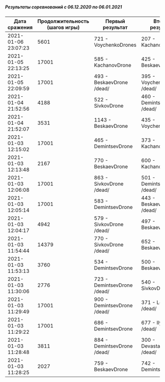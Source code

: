 ##### Результаты соревнований с 06.12.2020 по 06.01.2021

Дата сражения | Продолжительность (шагов игры) | Первый результат | Второй результат | Третий результат | Четвертый результат
--- | --- | --- | --- | --- | ---
2021-01-06 23:07:23 | 5601 | 721 - VoychenkoDrones | 207 - KachanovDrone | 0 - IlyinDrone /dead/ | 0 - LepilinDron /dead/
2021-01-05 22:13:25 | 17001 | 585 - KachanovDrone | 425 - BeskaevDrone | 335 - VoychenkoDrones /dead/ | 0 - IlyinDrone /dead/
2021-01-05 22:09:59 | 17001 | 493 - BeskaevDrone /dead/ | 395 - VoychenkoDrones /dead/ | 308 - LepilinDron /dead/ | 300 - IlyinDrone /dead/
2021-01-04 21:52:56 | 4188 | 522 - SivkovDrone | 460 - DemintsevDrone /dead/ | 391 - VoychenkoDrones /dead/ | 200 - DevastatorDrone /dead/
2021-01-04 21:52:07 | 3531 | 1143 - BeskaevDrone | 435 - VoychenkoDrones
2021-01-03 12:15:02 | 17001 | 465 - DemintsevDrone | 373 - KachanovDrone | 357 - SivkovDrone /dead/ | 342 - LepilinDron /dead/
2021-01-03 12:13:48 | 2167 | 770 - BeskaevDrone | 600 - KachanovDrone
2021-01-03 12:06:08 | 17001 | 863 - SivkovDrone /dead/ | 501 - DemintsevDrone /dead/ | 362 - IlyinDrone /dead/ | 0 - LepilinDron /dead/
2021-01-03 12:05:14 | 17001 | 583 - DemintsevDrone | 443 - BeskaevDrone /dead/ | 368 - SivkovDrone | 140 - DevastatorDrone /dead/
2021-01-03 12:04:17 | 4942 | 579 - SivkovDrone /dead/ | 497 - BeskaevDrone | 478 - DemintsevDrone | 0 - IlyinDrone /dead/
2021-01-03 11:54:44 | 14379 | 770 - SivkovDrone /dead/ | 652 - BeskaevDrone | 0 - LepilinDron /dead/ | 0 - DemintsevDrone /dead/
2021-01-03 11:53:13 | 3760 | 534 - DemintsevDrone | 500 - BeskaevDrone | 400 - SivkovDrone | 0 - DevastatorDrone /dead/
2021-01-03 11:30:06 | 2776 | 723 - DemintsevDrone /dead/ | 540 - SivkovDrone
2021-01-03 11:29:49 | 17001 | 900 - DemintsevDrone /dead/ | 371 - LepilinDron /dead/
2021-01-03 11:29:22 | 17001 | 686 - DemintsevDrone | 677 - IlyinDrone /dead/
2021-01-03 11:28:48 | 3811 | 884 - DemintsevDrone /dead/ | 300 - DevastatorDrone /dead/
2021-01-03 11:28:25 | 2027 | 759 - BeskaevDrone | 742 - DemintsevDrone
